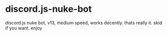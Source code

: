 # discord.js-nuke-bot
discord.js nuke bot, v13, medium speed, works decently. thats really it. skid if you want. enjoy
